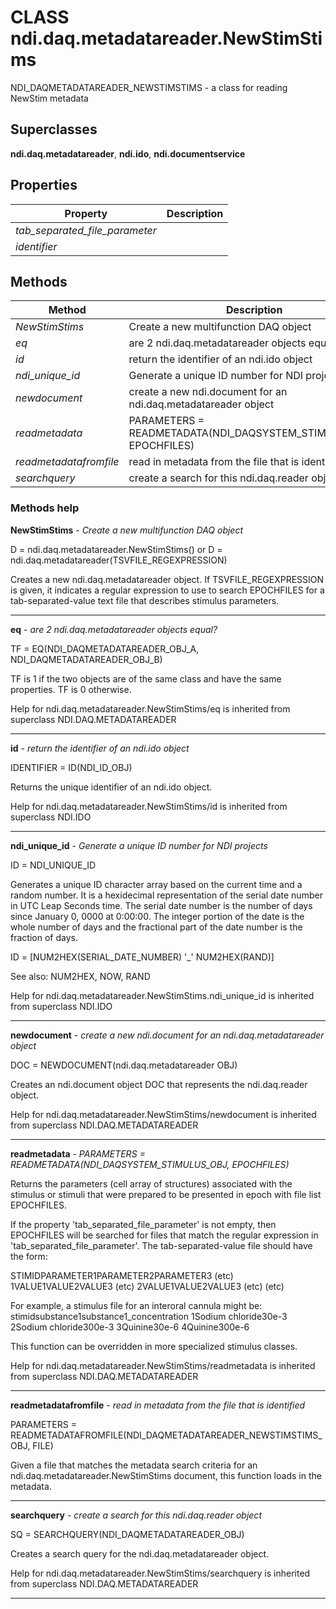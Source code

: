 # CLASS ndi.daq.metadatareader.NewStimStims

  NDI_DAQMETADATAREADER_NEWSTIMSTIMS - a class for reading NewStim metadata

## Superclasses
**ndi.daq.metadatareader**, **ndi.ido**, **ndi.documentservice**

## Properties

| Property | Description |
| --- | --- |
| *tab_separated_file_parameter* |  |
| *identifier* |  |


## Methods 

| Method | Description |
| --- | --- |
| *NewStimStims* | Create a new multifunction DAQ object |
| *eq* | are 2 ndi.daq.metadatareader objects equal? |
| *id* | return the identifier of an ndi.ido object |
| *ndi_unique_id* | Generate a unique ID number for NDI projects |
| *newdocument* | create a new ndi.document for an ndi.daq.metadatareader object |
| *readmetadata* | PARAMETERS = READMETADATA(NDI_DAQSYSTEM_STIMULUS_OBJ, EPOCHFILES) |
| *readmetadatafromfile* | read in metadata from the file that is identified |
| *searchquery* | create a search for this ndi.daq.reader object |


### Methods help 

**NewStimStims** - *Create a new multifunction DAQ object*

D = ndi.daq.metadatareader.NewStimStims()
   or
   D = ndi.daq.metadatareader(TSVFILE_REGEXPRESSION)
 
   Creates a new ndi.daq.metadatareader object. If TSVFILE_REGEXPRESSION
   is given, it indicates a regular expression to use to search EPOCHFILES
   for a tab-separated-value text file that describes stimulus parameters.


---

**eq** - *are 2 ndi.daq.metadatareader objects equal?*

TF = EQ(NDI_DAQMETADATAREADER_OBJ_A, NDI_DAQMETADATAREADER_OBJ_B)
 
  TF is 1 if the two objects are of the same class and have the same properties.
  TF is 0 otherwise.

Help for ndi.daq.metadatareader.NewStimStims/eq is inherited from superclass NDI.DAQ.METADATAREADER


---

**id** - *return the identifier of an ndi.ido object*

IDENTIFIER = ID(NDI_ID_OBJ)
 
  Returns the unique identifier of an ndi.ido object.

Help for ndi.daq.metadatareader.NewStimStims/id is inherited from superclass NDI.IDO


---

**ndi_unique_id** - *Generate a unique ID number for NDI projects*

ID = NDI_UNIQUE_ID
 
  Generates a unique ID character array based on the current time and a random
  number. It is a hexidecimal representation of the serial date number in
  UTC Leap Seconds time. The serial date number is the number of days since January 0, 0000 at 0:00:00.
  The integer portion of the date is the whole number of days and the fractional part of the date number
  is the fraction of days.
 
  ID = [NUM2HEX(SERIAL_DATE_NUMBER) '_' NUM2HEX(RAND)]
 
  See also: NUM2HEX, NOW, RAND

Help for ndi.daq.metadatareader.NewStimStims.ndi_unique_id is inherited from superclass NDI.IDO


---

**newdocument** - *create a new ndi.document for an ndi.daq.metadatareader object*

DOC = NEWDOCUMENT(ndi.daq.metadatareader OBJ)
 
  Creates an ndi.document object DOC that represents the
     ndi.daq.reader object.

Help for ndi.daq.metadatareader.NewStimStims/newdocument is inherited from superclass NDI.DAQ.METADATAREADER


---

**readmetadata** - *PARAMETERS = READMETADATA(NDI_DAQSYSTEM_STIMULUS_OBJ, EPOCHFILES)*

Returns the parameters (cell array of structures) associated with the
  stimulus or stimuli that were prepared to be presented in epoch with file list EPOCHFILES.
 
  If the property 'tab_separated_file_parameter' is not empty, then EPOCHFILES will be searched for
  files that match the regular expression in 'tab_separated_file_parameter'. The tab-separated-value
  file should have the form:
 
  STIMID<tab>PARAMETER1<tab>PARAMETER2<tab>PARAMETER3 (etc) <newline>
  1<tab>VALUE1<tab>VALUE2<tab>VALUE3 (etc) <newline>
  2<tab>VALUE1<tab>VALUE2<tab>VALUE3 (etc) <newline>
   (etc)
 
  For example, a stimulus file for an interoral cannula might be:
  stimid<tab>substance1<tab>substance1_concentration<newline>
  1<tab>Sodium chloride<tab>30e-3<newline>
  2<tab>Sodium chloride<tab>300e-3<newline>
  3<tab>Quinine<tab>30e-6<newline>
  4<tab>Quinine<tab>300e-6<newline>
 
  This function can be overridden in more specialized stimulus classes.

Help for ndi.daq.metadatareader.NewStimStims/readmetadata is inherited from superclass NDI.DAQ.METADATAREADER


---

**readmetadatafromfile** - *read in metadata from the file that is identified*

PARAMETERS = READMETADATAFROMFILE(NDI_DAQMETADATAREADER_NEWSTIMSTIMS_OBJ, FILE)
 
  Given a file that matches the metadata search criteria for an ndi.daq.metadatareader.NewStimStims
  document, this function loads in the metadata.


---

**searchquery** - *create a search for this ndi.daq.reader object*

SQ = SEARCHQUERY(NDI_DAQMETADATAREADER_OBJ)
 
  Creates a search query for the ndi.daq.metadatareader object.

Help for ndi.daq.metadatareader.NewStimStims/searchquery is inherited from superclass NDI.DAQ.METADATAREADER


---

